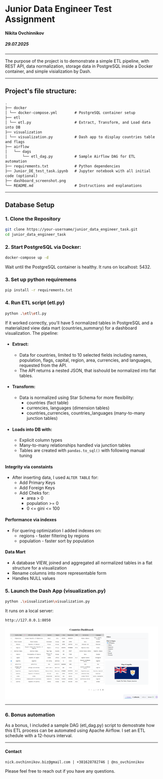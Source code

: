 # Junior Data Engineer Test Assignment
#### Nikita Ovchinnikov
##### 29.07.2025
---
The purpose of the project is to demonstrate a simple ETL pipeline, with REST API, data normalization, storage data in PostgreSQL inside a Docker container, and simple visialization by Dash.


---

## Project's file structure:
```
.
├── docker
│ └── docker-compose.yml        # PostgreSQL container setup
├── etl
│ └── etl.py                    # Extract, Transform, and Load data into DB
├── visualization
│ └── visualization.py          # Dash app to display countries table and flags
├── airflow
│   └── dags
│       └── etl_dag.py          # Sample Airflow DAG for ETL automation
├── requirements.txt            # Python dependencies
├── Junior_DE_test_task.ipynb   # Jupyter notebook with all initial code (optional)
├── dashboard_screenshot.png
└── README.md                   # Instructions and explanations
```
---

## Database Setup

### 1. Clone the Repository
```bash
git clone https://your-username/junior_data_engineer_task.git
cd junior_data_engineer_task
```

### 2. Start PostgreSQL via Docker:

```bash
docker-compose up -d
```
Wait until the PostgreSQL container is healthy. It runs on localhost: 5432.

### 3. Set up python requiremens

```bash
pip install -r requirements.txt
```

### 4. Run ETL script (etl.py)
```bash
python .\etl\etl.py
```
If it worked correctly, you'll have 5 normalized tables in PostgreSQL and a materialized view data mart (countries_summary) for a dashboard visualization.
The pipeline:
- #### Extract:
    - Data for countries, limited to 10 selected fields including names, population, flags, capital, region, area, currencies, and languages, requested from the API.
    - The API returns a nested JSON, that isshould be normalized into flat tables.
- #### Transform:
    - Data is normalized using Star Schema for more flexibility:
        - countries (fact table)
        - currencies, languages (dimension tables)
        - countries_currencies, countries_languages (many-to-many junction tables)
- #### Loads into DB with:
    - Explicit column types
    - Many-to-many relationships handled via junction tables
    - Tables are created with ```pandas.to_sql()``` with following manual tuning

#### Integrity via constaints
- After inserting data, I used ```ALTER TABLE``` for:
    - Add Primary Keys
    - Add Foreign Keys
    - Add Cheks for:
        - area > 0
        - population >= 0
        - 0 <= gini <= 100

#### Performance via indexes
- For quering optimization I added indexes on:
    - regions - faster filtering by regions
    - population - faster sort by population

#### Data Mart
- A database VIEW, joined and aggregated all normalized tables in a flat structure for a visualization
- Rename columns into more representable form
- Handles NULL values


### 5. Launch the Dash App (visualization.py)
```bash
python .\visualization\visualization.py
```

It runs on a local server:
```
http://127.0.0.1:8050
```
![The screenshot of the final dashboard.](dashboard_screenshot.png)

---

### 6. Bonus automation

As a bonus, I included a sample DAG (etl_dag.py) script to demostrate how this ETL process can be automated using Apache Airflow.
I set an ETL schedule with a 12-hours interval.

---
#### Contact
```
nick.ovchinnikov.biz@gmail.com | +381628782746 | @ns_ovchinnikov
```
Please feel free to reach out if you have any questions.
